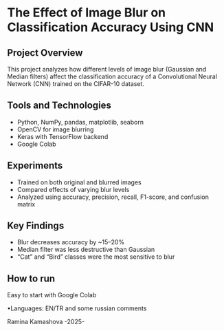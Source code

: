 # The Effect of Image Blur on Classification Accuracy Using CNN

## Project Overview

This project analyzes how different levels of image blur (Gaussian and Median filters) affect the classification accuracy of a Convolutional Neural Network (CNN) trained on the CIFAR-10 dataset.

## Tools and Technologies

- Python, NumPy, pandas, matplotlib, seaborn
- OpenCV for image blurring
- Keras with TensorFlow backend
- Google Colab

## Experiments

- Trained on both original and blurred images
- Compared effects of varying blur levels
- Analyzed using accuracy, precision, recall, F1-score, and confusion matrix

##  Key Findings

- Blur decreases accuracy by ~15–20%
- Median filter was less destructive than Gaussian
- “Cat” and “Bird” classes were the most sensitive to blur
  
##  How to run 
Easy to start with Google Colab 

•Languages: EN/TR and some russian comments

Ramina Kamashova
-2025-



